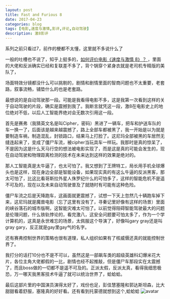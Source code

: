 ```yaml
---
layout: post
title: Fast and Furious 8
date: 2017-04-23
categories: blog
tags: [电影,速度与激情,影评,评论,自动驾驶]
description: 激8影评
---
```


系列之前只看过7，前作的梗都不太懂，这里就不多说什么了

一般的吐槽也不说了，知乎上挺多的，[如何评价电影《速度与激情 8》？
](https://www.zhihu.com/question/47968883)，里面的大佬和反派确实已经和复联差不多了，背个锅穿个紧身衣就是老司机专精版的美队了，

场面特效分镜都没什么可以挑剔的，剧情和剧情里面的智商问题也不太重要，老套路，叙事流畅，铺垫什么的也是老套路。

最想说的是自动驾驶那一段。可能是我看得电影不多，这是我第一次看到这样的关于自动驾驶的片段，确实是震撼到我了。我断言就凭这一段，激8在电影史上的地位绝对不低，以后人工智能界绝对会无数次引用这一段。

首先是赛弗（我猜英文名是叫Cipher，密码）黑进了一辆车，把车和护送车队的车一换一了，后面该是越来越震撼了，路上全部车都被黑了，我一开始是以为就是要制造车祸，制造混乱，封锁路口，结果马上打脸了。这尼玛全部被黑的车居然无缝连起来了，变成了僵尸车流，被cipher当玩具车一样玩。我那时是真的惊呆了，不是因为这是什么天马行空的想法被电影实现了，而是这是真的可能会发生的，现在自动驾驶和物理距离检测的技术在未来达到这样的效果是绝对的。

那人工智能真是太牛逼了，也太可怕了。我又想到了王牌特工，局长用手机全球爆头也是这样，现在身边全部是智能设备，如果现实真的有这么牛逼的反派黑客，那太可怕了，比这比看哥斯拉外星人侏罗纪什么的可怕多了，这样的智能危机不是遥不可及的，现在以及未来自动驾驶普及了就随时有可能有这种危险。

僵尸车流之后是天降跑车，这画面就更震撼了，试想一下天上忽然几十辆跑车掉下来，这尼玛就是魔兽电影（忘了这里有没有了，寻秦记里好像有这样的场景）里面的峡谷落石的城市版啊，这智能灾难太可怕了。以前觉得阻碍智能驾驶最大的问题是伦理问题，什么铁轨悖论的，看完激八，这安全问题要可怕太多了，作为一个学计算机的，这真是永世难忘的场景，太佩服这个导演了，好像叫gary gray还是叫gray gary，反正就是gay里gay气的名字。

还有赛弗控制世界的策略也很有道理，私人组织如果有了核威慑还真的就能控制世界了。

我打分的话打10分也不是不可以，虽然这是一部飙车类的超级英雄科幻爆米花大片，各位主角大佬都假的一比，剧情也经不起推敲，但是僵尸车那段实在太震撼了，而且boss做的一切都不是遥不可及的。正派太假，反派太真，看得我细思极恐，万一哪天我黑客技术牛逼了就可以统治世界了，蛤蛤蛤。

最后这部片里的中国演员演得太好了，戏份也足，彭佳慧塞隆和郭达斯坦森，比大甜甜看着舒服，塞隆真的好好看。还有看到托蒙德就想到这个,蛤蛤蛤
![avatar](http://imgsrc.baidu.com/forum/pic/item/42717b63f6246b603a1587a2ecf81a4c500fa241.jpg)
